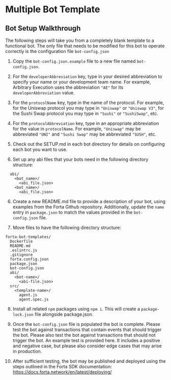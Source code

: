 # Multiple Bot Template

## Bot Setup Walkthrough

The following steps will take you from a completely blank template to a functional bot.  The only file that
needs to be modified for this bot to operate correctly is the configuration file `bot-config.json`

1. Copy the `bot-config.json.example` file to a new file named `bot-config.json`.

2. For the `developerAbbreviation` key, type in your desired abbreviation to specify your name or your development
team name.  For example, Arbitrary Execution uses the abbreviation `"AE"` for its `developerAbbreviation` value.

3. For the `protocolName` key, type in the name of the protocol.  For example, for the Uniswap protocol you may
type in `"Uniswap"` or `"Uniswap V3"`, for the Sushi Swap protocol you may type in `"Sushi"` or `"SushiSwap"`, etc.

4. For the `protocolAbbreviation` key, type in an appropriate abbreviation for the value in `protocolName`.  For
example, `"Uniswap"` may be abbreviated `"UNI"` and `"Sushi Swap"` may be abbreviated `"SUSH"`, etc.

5. Check out the SETUP.md in each bot directory for details on configuring each bot you want to use.

6. Set up any abi files that your bots need in the following directory structure:
```
  abi/
    <bot_name>/
      <abi_file.json>
    <bot_name>/
      <abi_file.json>
```

6. Create a new README.md file to provide a description of your bot, using examples from the Forta Github
repository.  Additionally, update the `name` entry in `package.json` to match the values provided in the
`bot-config.json` file.

7. Move files to have the following directory structure:
  ```
  forta-bot-templates/
    Dockerfile
    README.md
    .eslintrc.js
    .gitignore
    forta.config.json
    package.json
    bot-config.json
    abi/
      <bot-name>/
        <abi-file.json>
    src/
      <template-name>/
        agent.js
        agent.spec.js
 ```

8. Install all related `npm` packages using `npm i`.  This will create a `package-lock.json` file alongside
package.json.

9. Once the `bot-config.json` file is populated the bot is complete.  Please test the bot against transactions
that contain events that should trigger the bot.  Please also test the bot against transactions that should
not trigger the bot.  An example test is provided here.  It includes a positive and negative case, but please also
consider edge cases that may arise in production.

10. After sufficient testing, the bot may be published and deployed using the steps outlined in the Forta SDK
documentation:
  https://docs.forta.network/en/latest/deploying/
